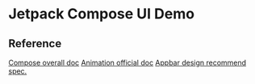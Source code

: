 # Jetpack Compose UI Demo

## Reference

[Compose overall doc](https://developer.android.com/jetpack/compose/documentation)
[Animation official doc](https://developer.android.com/jetpack/compose/animation)
[Appbar design recommend spec.](https://material.io/components/app-bars-top)

